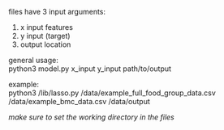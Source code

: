 files have 3 input arguments:   
1. x input features   
2. y input (target)   
3. output location 

general usage:     
python3 model.py x_input y_input path/to/output   

example:   
python3 /lib/lasso.py /data/example_full_food_group_data.csv /data/example_bmc_data.csv /data/output

*make sure to set the working directory in the files*
